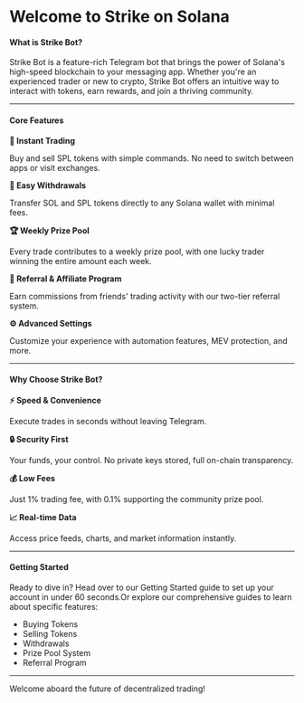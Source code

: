 # Welcome to Strike on Solana

#### **What is Strike Bot?** <a href="#what-is-strike-bot" id="what-is-strike-bot"></a>

Strike Bot is a feature-rich Telegram bot that brings the power of Solana's high-speed blockchain to your messaging app. Whether you're an experienced trader or new to crypto, Strike Bot offers an intuitive way to interact with tokens, earn rewards, and join a thriving community.

***

#### **Core Features** <a href="#core-features" id="core-features"></a>

**🚀 Instant Trading**

Buy and sell SPL tokens with simple commands. No need to switch between apps or visit exchanges.

**💸 Easy Withdrawals**

Transfer SOL and SPL tokens directly to any Solana wallet with minimal fees.

**🏆 Weekly Prize Pool**

Every trade contributes to a weekly prize pool, with one lucky trader winning the entire amount each week.

**👥 Referral & Affiliate Program**

Earn commissions from friends' trading activity with our two-tier referral system.

**⚙️ Advanced Settings**

Customize your experience with automation features, MEV protection, and more.

***

#### **Why Choose Strike Bot?** <a href="#why-choose-strike-bot" id="why-choose-strike-bot"></a>

**⚡ Speed & Convenience**

Execute trades in seconds without leaving Telegram.

**🔒 Security First**

Your funds, your control. No private keys stored, full on-chain transparency.

**💰 Low Fees**

Just 1% trading fee, with 0.1% supporting the community prize pool.

**📈 Real-time Data**

Access price feeds, charts, and market information instantly.

***

#### **Getting Started** <a href="#getting-started" id="getting-started"></a>

Ready to dive in? Head over to our Getting Started guide to set up your account in under 60 seconds.Or explore our comprehensive guides to learn about specific features:

* Buying Tokens
* Selling Tokens
* Withdrawals
* Prize Pool System
* Referral Program

***

Welcome aboard the future of decentralized trading!
